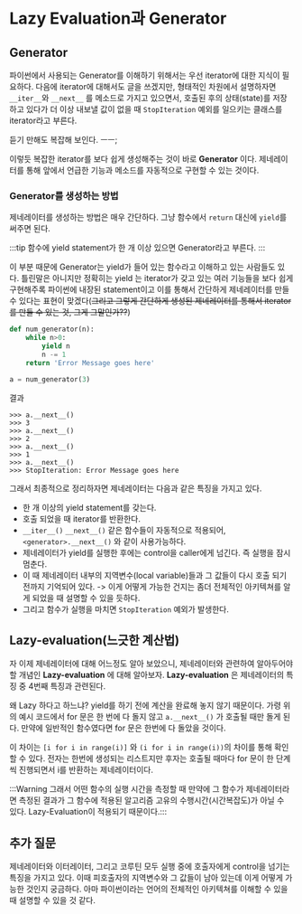 # Lazy Evaluation과 Generator

## Generator
파이썬에서 사용되는 Generator를 이해하기 위해서는 우선 iterator에 대한 지식이 필요하다.
다음에 iterator에 대해서도 글을 쓰겠지만, 형태적인 차원에서 설명하자면 `__iter__`와 `__next__` 를 메소드로 가지고 있으면서, 호출된 후의 상태(state)를 저장하고 있다가 더 이상 내보낼 값이 없을 때 `StopIteration` 예외를 일으키는 클래스를 iterator라고 부른다.

듣기 만해도 복잡해 보인다. ㅡㅡ;

이렇듯 복잡한 iterator를 보다 쉽게 생성해주는 것이 바로 __Generator__ 이다. 제네레이터를 통해 앞에서 언급한 기능과 메소드를 자동적으로 구현할 수 있는 것이다.

### Generator를 생성하는 방법
제네레이터를 생성하는 방법은 매우 간단하다. 그냥 함수에서 `return` 대신에 `yield`를 써주면 된다.

:::tip
함수에 yield statement가 한 개 이상 있으면 Generator라고 부른다. 
:::

이 부분 때문에 Generator는 yield가 들어 있는 함수라고 이해하고 있는 사람들도 있다. 틀린말은 아니지만 정확히는 yield 는 iterator가 갖고 있는 여러 기능들을 보다 쉽게 구현해주록 파이썬에 내장된 statement이고 이를 통해서 간단하게 제네레이터를 만들 수 있다는 표현이 맞겠다(~~그리고 그렇게 간단하게 생성된 제네레이터를 통해서 iterator를 만들 수 있는 것, 그게 그말인가??~~)

```python
def num_generator(n):
    while n>0:
        yield n
        n -= 1
    return 'Error Message goes here'

a = num_generator(3)
```

결과
```
>>> a.__next__()
>>> 3
>>> a.__next__()
>>> 2
>>> a.__next__()
>>> 1
>>> a.__next__()
>>> StopIteration: Error Message goes here
```

그래서 최종적으로 정리하자면 제네레이터는 다음과 같은 특징을 가지고 있다.
* 한 개 이상의 yield statement를 갖는다.
* 호출 되었을 때 iterator를 반환한다.
* `__iter__()` `__next__()` 같은 함수들이 자동적으로 적용되어, `<generator>.__next__()` 와 같이 사용가능하다.
* 제네레이터가 yield를 실행한 후에는 control을 caller에게 넘긴다. 즉 실행을 잠시 멈춘다.
* 이 때 제네레이터 내부의 지역변수(local variable)들과 그 값들이 다시 호출 되기 전까지 기억되어 있다. -> 이게 어떻게 가능한 건지는 좀더 전체적인 아키텍쳐를 알게 되었을 때 설명할 수 있을 듯하다.
* 그리고 함수가 실행을 마치면 `StopIteration` 예외가 발생한다.

## Lazy-evaluation(느긋한 계산법)
자 이제 제네레이터에 대해 어느정도 알아 보았으니, 제네레이터와 관련하여 알아두어야할 개념인 __Lazy-evaluation__ 에 대해 알아보자. __Lazy-evaluation__ 은 제네레이터의 특징 중 4번째 특징과 관련된다.

왜 Lazy 하다고 하느냐? yield를 하기 전에 계산을 완료해 놓지 않기 때문이다. 가령 위의 예시 코드에서 for 문은 한 번에 다 돌지 않고 `a.__next__()` 가 호출될 때만 돌게 된다. 만약에 일반적인 함수였다면 for 문은 한번에 다 돌았을 것이다. 

이 차이는 `[i for i in range(i)]` 와 `(i for i in range(i))`의 차이를 통해 확인할 수 있다. 
전자는 한번에 생성되는 리스트지만 후자는 호출될 때마다 for 문이 한 단계씩 진행되면서 i를 반환하는 제네레이터이다.

:::Warning 그래서 어떤 함수의 실행 시간을 측정할 때 만약에 그 함수가 제네레이터라면 측정된 결과가 그 함수에 적용된 알고리즘 고유의 수행시간(시간복잡도)가 아닐 수 있다. Lazy-Evaluation이 적용되기 때문이다.:::

## 추가 질문
제네레이터와 이터레이터, 그리고 코루틴 모두 실행 중에 호출자에게 control을 넘기는 특징을 가지고 있다. 이때 피호출자의 지역변수와 그 값들이 남아 있는데 이게 어떻게 가능한 것인지 궁금하다. 아마 파이썬이라는 언어의 전체적인 아키텍쳐를 이해할 수 있을 때 설명할 수 있을 것 같다.